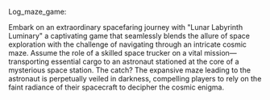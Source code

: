 Log_maze_game:

Embark on an extraordinary spacefaring journey with "Lunar Labyrinth Luminary" a captivating game that seamlessly blends the allure of space exploration with the challenge of navigating through an intricate cosmic maze. Assume the role of a skilled space trucker on a vital mission—transporting essential cargo to an astronaut stationed at the core of a mysterious space station. The catch? The expansive maze leading to the astronaut is perpetually veiled in darkness, compelling players to rely on the faint radiance of their spacecraft to decipher the cosmic enigma.
